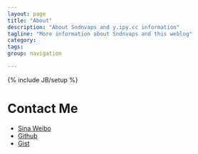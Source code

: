 ```yaml
---
layout: page
title: "About"
description: "About Sndnvaps and y.ipy.cc information"
tagline: "More information about Sndnvaps and this weblog"
category:
tags:
group: navigation

---
```

{% include JB/setup %}
# Contact Me
<ul>

<li><a href="http://weibo.com/210124187">Sina Weibo</a></li>
<li><a href="https://github.com/sndnvaps/">Github</a></li>
<li><a href="https://gist.github.com/sndnvaps/">Gist</a></li>

</ul>




